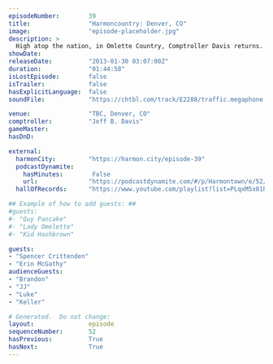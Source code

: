 ```yaml
---
episodeNumber:        39
title:                "Harmoncountry: Denver, CO"
image:                "episode-placeholder.jpg"
description: >
  High atop the nation, in Omlette Country, Comptroller Davis returns. Topics include cheese sticks, sports, beat boxing, dungeons, dragons and crazy people.
showDate:             
releaseDate:          "2013-01-30 03:07:00Z"
duration:             "01:44:58"
isLostEpisode:        false
isTrailer:            false
hasExplicitLanguage:  false
soundFile:            "https://chtbl.com/track/E2288/traffic.megaphone.fm/STA3534238693.mp3?updated=1554398874"

venue:                "TBC, Denver, CO"
comptroller:          "Jeff B. Davis"
gameMaster:           
hasDnD:               

external:
  harmonCity:         "https://harmon.city/episode-39"
  podcastDynamite:
    hasMinutes:        False
    url:              "https://podcastdynamite.com/#/p/Harmontown/e/52/39"
  hallOfRecords:      "https://www.youtube.com/playlist?list=PLqxM5x81hNOb0Fq7lbAoGSE-pG4rLFtPa"

## Example of how to add guests: ##
#guests:
#- "Guy Pancake"
#- "Lady Omelette"
#- "Kid Hashbrown"

guests:
- "Spencer Crittenden"
- "Erin McGathy"
audienceGuests:
- "Brandon"
- "JJ"
- "Luke"
- "Keller"

# Generated.  Do not change:
layout:               episode
sequenceNumber:       52
hasPrevious:          True
hasNext:              True
---
```


<!-- The episode description will be rendered here -->
<!-- Add your content below here -->

